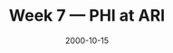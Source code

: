---
layout: game
title: Week 7 — PHI at ARI
season: 2000
game_id: 2000_07_PHI_ARI
week: 7
date: 2000-10-15
home_team: ARI
away_team: PHI
final_home: 14
final_away: 33
pbp_url: /assets/data/pbp/2000/2000_07_PHI_ARI.csv.gz
---